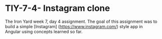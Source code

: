 # TIY-7-4- Instagram clone

The Iron Yard week 7, day 4 assignment.  The goal of this assignment was to build a simple [Instagram] (https://www.instagram.com/) style app in Angular using concepts learned so far.